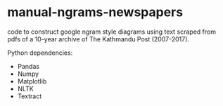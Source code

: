 # manual-ngrams-newspapers
code to construct google ngram style diagrams using text scraped from pdfs of a 10-year archive of The Kathmandu Post (2007-2017). 

Python dependencies:
+ Pandas
+ Numpy
+ Matplotlib
+ NLTK
+ Textract
